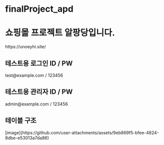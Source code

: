 # finalProject_apd
<h1>쇼핑몰 프로젝트 알팡당입니다.</h1>
https://unoeyhi.site/
<h2>테스트용 로그인 ID / PW </h2>
test@example.com / 123456
<h2>테스트용 관리자 ID / PW </h2>
admin@example.com / 123456

<h2>테이블 구조</h2>
[image](https://github.com/user-attachments/assets/9eb869f5-bfee-4824-8dbe-e53013a7da86)
